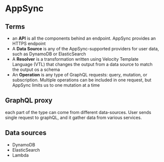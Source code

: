 # AppSync
## Terms
- an __API__ is all the components behind an endpoint. AppSync provides an HTTPS endpoint
- A __Data Source__ is any of the AppSync-supported providers for user data, such as DynamoDB or ElasticSearch
- A __Resolver__ is a transformation written using Velocity Template Language (VTL) that changes the output from a data source to match the output os a schema
- An __Operation__ is any type of GraphQL requests: query, mutation, or subscription. Multiple operations can be included in one request, but AppSync limits us to one mutation at a time



## GraphQL proxy
each part of the type can come from different data-sources.
User sends single request to graphQL, and it gather data from various services.

## Data sources
- DynamoDB
- ElasticSearch
- Lambda